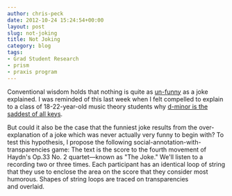 ```yaml
---
author: chris-peck
date: 2012-10-24 15:24:54+00:00
layout: post
slug: not-joking
title: Not Joking
category: blog
tags:
- Grad Student Research
- prism
- praxis program
---
```


Conventional wisdom holds that nothing is quite as [un-funny](http://www.youtube.com/watch?v=RZ6KWfZz4BY) as a joke explained. I was reminded of this last week when I felt compelled to explain to a class of 18-22-year-old music theory students why [d-minor is the saddest of all keys](http://www.youtube.com/watch?v=NgViOqGJEvM).

But could it also be the case that the funniest joke results from the over-explanation of a joke which was never actually very funny to begin with? To test this hypothesis, I propose the following social-annotation-with-transparencies game: The text is the score to the fourth movement of Haydn's Op.33 No. 2 quartet&mdash;known as "The Joke." We'll listen to a recording two or three times. Each participant has an identical loop of string that they use to enclose the area on the score that they consider most humorous. Shapes of string loops are traced on transparencies and overlaid.
